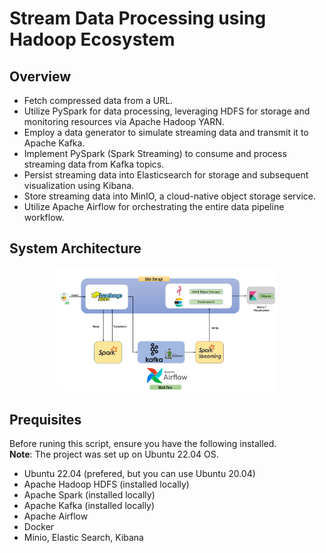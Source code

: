 # Stream Data Processing using Hadoop Ecosystem

## Overview

* Fetch compressed data from a URL.
* Utilize PySpark for data processing, leveraging HDFS for storage and monitoring resources via Apache Hadoop YARN.
* Employ a data generator to simulate streaming data and transmit it to Apache Kafka.
* Implement PySpark (Spark Streaming) to consume and process streaming data from Kafka topics.
* Persist streaming data into Elasticsearch for storage and subsequent visualization using Kibana.
* Store streaming data into MinIO, a cloud-native object storage service.
* Utilize Apache Airflow for orchestrating the entire data pipeline workflow.

## System Architecture
<p align = "center">
    <img src="assets/architecture.png" alt="workflow" width="70%">
</p>

## Prequisites
Before runing this script, ensure you have the following installed.\
**Note**:  The project was set up on Ubuntu 22.04 OS.

* Ubuntu 22.04 (prefered, but you can use Ubuntu 20.04)
* Apache Hadoop HDFS (installed locally)
* Apache Spark (installed locally)
* Apache Kafka (installed locally)
* Apache Airflow
* Docker
* Minio, Elastic Search, Kibana
